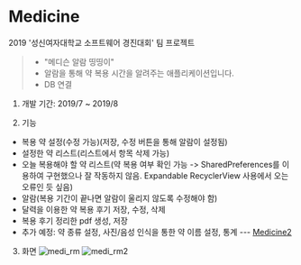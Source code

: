 # Medicine
2019 '성신여자대학교 소프트웨어 경진대회' 팀 프로젝트
>- "메디슨 알람 띵띵이"
>- 알람을 통해 약 복용 시간을 알려주는 애플리케이션입니다.  
>- DB 연결

1. 
   개발 기간: 2019/7 ~ 2019/8
   
2. 기능
- 복용 약 설정(수정 가능)(저장, 수정 버튼을 통해 알람이 설정됨)
- 설정한 약 리스트(리스트에서 항목 삭제 가능)
- 오늘 복용해야 할 약 리스트(약 복용 여부 확인 가능 -> SharedPreferences를 이용하여 구현했으나 잘 작동하지 않음. Expandable RecyclerView 사용에서 오는 오류인 듯 싶음)
- 알람(복용 기간이 끝나면 알람이 울리지 않도록 수정해야 함)
- 달력을 이용한 약 복용 후기 저장, 수정, 삭제
- 복용 후기 정리한 pdf 생성, 저장
- 추가 예정: 약 종류 설정, 사진/음성 인식을 통한 약 이름 설정, 통계 --- [Medicine2](https://github.com/Cho2018/Medicine2)

3. 화면
![medi_rm](https://user-images.githubusercontent.com/44170716/75891386-0d8fcf80-5e73-11ea-97b8-a83d976df9c3.png)
![medi_rm2](https://user-images.githubusercontent.com/44170716/75891393-108ac000-5e73-11ea-9bf3-1d438ce4235a.png)
